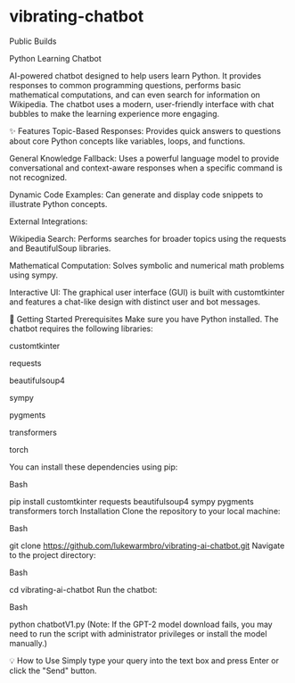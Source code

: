 # vibrating-chatbot
Public Builds

Python Learning Chatbot

AI-powered chatbot designed to help users learn Python. It provides responses to common programming questions, performs basic mathematical computations, and can even search for information on Wikipedia. The chatbot uses a modern, user-friendly interface with chat bubbles to make the learning experience more engaging.

✨ Features
Topic-Based Responses: Provides quick answers to questions about core Python concepts like variables, loops, and functions.

General Knowledge Fallback: Uses a powerful language model to provide conversational and context-aware responses when a specific command is not recognized.

Dynamic Code Examples: Can generate and display code snippets to illustrate Python concepts.

External Integrations:

Wikipedia Search: Performs searches for broader topics using the requests and BeautifulSoup libraries.

Mathematical Computation: Solves symbolic and numerical math problems using sympy.

Interactive UI: The graphical user interface (GUI) is built with customtkinter and features a chat-like design with distinct user and bot messages.

🚀 Getting Started
Prerequisites
Make sure you have Python installed. The chatbot requires the following libraries:

customtkinter

requests

beautifulsoup4

sympy

pygments

transformers

torch

You can install these dependencies using pip:

Bash

pip install customtkinter requests beautifulsoup4 sympy pygments transformers torch
Installation
Clone the repository to your local machine:

Bash

git clone https://github.com/lukewarmbro/vibrating-ai-chatbot.git
Navigate to the project directory:

Bash

cd vibrating-ai-chatbot
Run the chatbot:

Bash

python chatbotV1.py
(Note: If the GPT-2 model download fails, you may need to run the script with administrator privileges or install the model manually.)

💡 How to Use
Simply type your query into the text box and press Enter or click the "Send" button.
